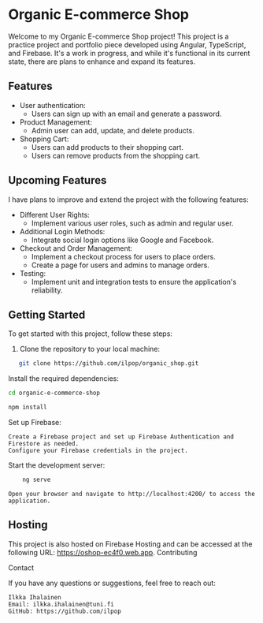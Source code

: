 # Organic E-commerce Shop

Welcome to my Organic E-commerce Shop project! This project is a practice project and portfolio piece developed using Angular, TypeScript, and Firebase. It's a work in progress, and while it's functional in its current state, there are plans to enhance and expand its features.

## Features

- User authentication:
  - Users can sign up with an email and generate a password.
- Product Management:
  - Admin user can add, update, and delete products.
- Shopping Cart:
  - Users can add products to their shopping cart.
  - Users can remove products from the shopping cart.

## Upcoming Features

I have plans to improve and extend the project with the following features:

- Different User Rights:
  - Implement various user roles, such as admin and regular user.
- Additional Login Methods:
  - Integrate social login options like Google and Facebook.
- Checkout and Order Management:
  - Implement a checkout process for users to place orders.
  - Create a page for users and admins to manage orders.
- Testing:
  - Implement unit and integration tests to ensure the application's reliability.

## Getting Started

To get started with this project, follow these steps:

1. Clone the repository to your local machine:

```bash
   git clone https://github.com/ilpop/organic_shop.git
```

Install the required dependencies:

```bash
cd organic-e-commerce-shop
```
```bash
npm install
```

Set up Firebase:

    Create a Firebase project and set up Firebase Authentication and Firestore as needed.
    Configure your Firebase credentials in the project.

Start the development server:

```bash
    ng serve
```

    Open your browser and navigate to http://localhost:4200/ to access the application.

## Hosting

This project is also hosted on Firebase Hosting and can be accessed at the following URL: https://oshop-ec4f0.web.app.
Contributing

Contact

If you have any questions or suggestions, feel free to reach out:

    Ilkka Ihalainen
    Email: ilkka.ihalainen@tuni.fi
    GitHub: https://github.com/ilpop
